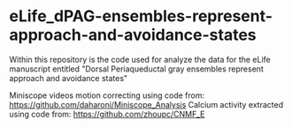 # eLife_dPAG-ensembles-represent-approach-and-avoidance-states
Within this repository is the code used for analyze the data for the eLife manuscript entitled "Dorsal Periaqueductal gray ensembles represent approach and avoidance states"

Miniscope videos motion correcting using code from: https://github.com/daharoni/Miniscope_Analysis
Calcium activity extracted using code from: https://github.com/zhoupc/CNMF_E
